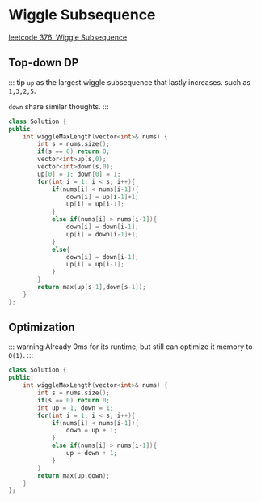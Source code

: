 # Wiggle Subsequence

[leetcode 376. Wiggle Subsequence](https://leetcode.com/problems/wiggle-subsequence/)

## Top-down DP

::: tip
```up``` as the largest wiggle subsequence that lastly increases. such as ```1,3,2,5```.

```down``` share similar thoughts.
:::

```cpp
class Solution {
public:
    int wiggleMaxLength(vector<int>& nums) {
        int s = nums.size();
        if(s == 0) return 0;
        vector<int>up(s,0);
        vector<int>down(s,0);
        up[0] = 1; down[0] = 1;
        for(int i = 1; i < s; i++){
            if(nums[i] < nums[i-1]){
                down[i] = up[i-1]+1;
                up[i] = up[i-1];
            }
            else if(nums[i] > nums[i-1]){
                down[i] = down[i-1];
                up[i] = down[i-1]+1;
            }
            else{
                down[i] = down[i-1];
                up[i] = up[i-1];
            }
        }
        return max(up[s-1],down[s-1]);
    }
};
```

## Optimization

::: warning
Already 0ms for its runtime, but still can optimize it memory to ```O(1)```.
:::

```cpp
class Solution {
public:
    int wiggleMaxLength(vector<int>& nums) {
        int s = nums.size();
        if(s == 0) return 0;
        int up = 1, down = 1;
        for(int i = 1; i < s; i++){
            if(nums[i] < nums[i-1]){
                down = up + 1;
            }
            else if(nums[i] > nums[i-1]){
                up = down + 1;
            }
        }
        return max(up,down);
    }
};
```